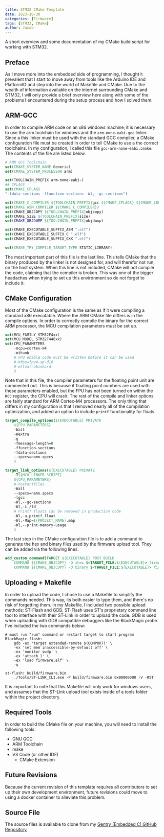 ```yaml
---
title: STM32 CMake Template
date: 2023-10-30
categories: [Firmware]
tags: [STM32, CMake]
author: Jacob
---
```


A short overview and some documentation of my CMake build script for working with STM32.

## Preface
As I move more into the embedded side of programming, I thought it prevalent that I start to move away from tools like the Arduino IDE and PlatformIO and step into the world of Makefile and CMake. Due to the wealth of information available on the internet surrounding CMake and STM32, I will only provide a brief overview here along with some of the problems I encountered during the setup process and how I solved them.

## ARM-GCC
In order to compile ARM code on an x86 windows machine, it is necessary to use the arm toolchain for windows and the `arm-none-eabi-gcc` linker. Since a this linker must be used with the standard GCC compiler, a CMake configuration file must be created in order to tell CMake to use a the correct toolchains. In my configuration, I called this file `gcc-arm-none-eabi.cmake`. The contents of the file are listed below.
```cmake
# ARM GCC Toolchain
set(CMAKE_SYSTEM_NAME Generic)
set(CMAKE_SYSTEM_PROCESSOR arm)

set(TOOLCHAIN_PREFIX arm-none-eabi-)
## CFLAGS
set(CMAKE_CFLAGS
"-fdata-sections -ffunction-sections -Wl,--gc-sections")

set(CMAKE_C_COMPILER ${TOOLCHAIN_PREFIX}gcc ${CMAKE_CFLAGS} ${CMAKE_LDFLAGS})
set(CMAKE_ASM_COMPILER ${CMAKE_C_COMPILER})
set(CMAKE_OBJCOPY ${TOOLCHAIN_PREFIX}objcopy)
set(CMAKE_SIZE ${TOOLCHAIN_PREFIX}size)
set(CMAKE_OBJDUMP ${TOOLCHAIN_PREFIX}objdump)

set(CMAKE_EXECUTABLE_SUFFIX_ASM ".elf")
set(CMAKE_EXECUTABLE_SUFFIX_C ".elf")
set(CMAKE_EXECUTABLE_SUFFIX_CXX ".elf")

set(CMAKE_TRY_COMPILE_TARGET_TYPE STATIC_LIBRARY)
```

The most important part of this file is the last line. This tells CMake that the binary produced by the linker is not designed for, and will therefor not run, on the host system. When this line is not included, CMake will not compile the code, claiming that the compiler is broken. This was one of the bigger headaches when trying to set up this environment so do not forget to include it.

## CMake Configuration
Most of the CMake configuration is the same as if it were compiling a standard x86 executable. Where the ARM CMake file differs is in the compile options. In order to correctly compile the binary for the correct ARM processor, the MCU compilation parameters must be set up.
```cmake
set(MCU_FAMILY STM32F4xx)
set(MCU_MODEL STM32F446xx)
set(CPU_PARAMETERS
    -mcpu=cortex-m4
    -mthumb
    # FPU enable code must be written before it can be used
    #-mfpu=fpv4-sp-d16
    #-mfloat-abi=hard
    )
```

Note that in this file, the compiler parameters for the floating point unit are commented out. This is because if floating point numbers are used with these parameters enabled, but the FPU has not been turned on within the `RCC` register, the CPU will crash.
The rest of the compile and linker options are fairly standard for ARM Cortex-M4 processors. The only thing that differs in my configuration is that I removed nearly all of the compilation optimization, and added an option to include `printf` functionality for floats.
```cmake
target_compile_options(${EXECUTABLE} PRIVATE
    ${CPU_PARAMETERS}
    -Wall
    -Wextra
    -g
    -fmessage-length=0
    -ffunction-sections
    -fdata-sections
    --specs=nano.specs 
    )

target_link_options(${EXECUTABLE} PRIVATE
    -T${MCU_LINKER_SCRIPT}
    ${CPU_PARAMETERS}
    #-nostartfiles
    -Wall
    --specs=nano.specs
    -lgcc
    -Wl,--gc-sections
    -Wl,-L./ld
    # Printf floats can be removed in production code
    -Wl,-u_printf_float
    -Wl,-Map=${PROJECT_NAME}.map
    -Wl,--print-memory-usage
    )
```

The last step in the CMake configuration file is to add a command to generate the hex and binary files used by the firmware upload tool. They can be added via the following lines:
```cmake
add_custom_command(TARGET ${EXECUTABLE} POST_BUILD
    COMMAND ${CMAKE_OBJCOPY} -O ihex $<TARGET_FILE:${EXECUTABLE}> firmware.hex
    COMMAND ${CMAKE_OBJCOPY} -O binary $<TARGET_FILE:${EXECUTABLE}> firmware.bin)
```

## Uploading + Makefile
In order to upload the code, I chose to use a Makefile to simplify the commands needed. This way, its both easier to type them, and there's no risk of forgetting them. In my Makefile, I included two possible upload methods: ST-Flash and GDB. ST-Flash uses ST's proprietary command line tool to interface with their ST-Link in order to upload the code. GDB is used when uploading with GDB compatible debuggers like the BlackMagic probe. I've included the two commands below:

```make
# must run "run" command or restart target to start program
BlackMagic-flash:
	gdb -ex 'target extended-remote $(COMPORT)' \
	-ex 'set mem inaccessible-by-default off' \
	-ex 'monitor swdp' \
	-ex 'attach 1' \
	-ex 'load firmware.elf' \
	-q

st-flash: build/firmware.bin
	./Tools/ST-LINK_CLI.exe -P build/firmware.bin 0x08000000 -V -RST
```

It is important to note that this Makefile will only work for windows users, and assumes that the ST-Link upload tool exists inside of a tools folder within the project directory.

## Required Tools
In order to build the CMake file on your machine, you will need to install the following tools:
- GNU GCC
- ARM Toolchain
- make
- VS Code (or other IDE)
	- CMake Extension

## Future Revisions
Because the current revision of this template requires all contributors to set up their own development environment, future revisions could move to using a docker container to alleviate this problem.
## Source File
The source files is available to clone from my [Gentry (Embedded C) GitHub Repository](https://github.com/Jchisholm204/Gentry/tree/main/STM32F446/STM32%20Cmake%20Template) 